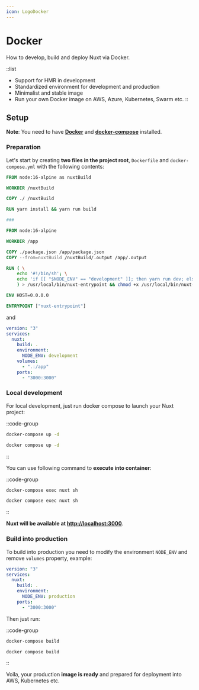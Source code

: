 ```yaml
---
icon: LogoDocker
---
```


# Docker

How to develop, build and deploy Nuxt via Docker.

::list

- Support for HMR in development
- Standardized environment for development and production
- Minimalist and stable image
- Run your own Docker image on AWS, Azure, Kubernetes, Swarm etc.
::

## Setup

**Note**: You need to have [**Docker**](https://www.docker.com/get-started) and [**docker-compose**](https://docs.docker.com/compose/install/) installed.

### Preparation

Let's start by creating **two files in the project root**, `Dockerfile` and `docker-compose.yml` with the following contents:

```dockerfile [Dockerfile]
FROM node:16-alpine as nuxtBuild

WORKDIR /nuxtBuild

COPY ./ /nuxtBuild

RUN yarn install && yarn run build

###

FROM node:16-alpine

WORKDIR /app

COPY ./package.json /app/package.json
COPY --from=nuxtBuild /nuxtBuild/.output /app/.output

RUN ( \
    echo '#!/bin/sh'; \
    echo 'if [[ "$NODE_ENV" == "development" ]]; then yarn run dev; else node /app/.output/server/index.mjs; fi' \
    ) > /usr/local/bin/nuxt-entrypoint && chmod +x /usr/local/bin/nuxt-entrypoint

ENV HOST=0.0.0.0

ENTRYPOINT ["nuxt-entrypoint"]
```

and

```yaml [docker-compose.yml]
version: "3"
services:
  nuxt:
    build: .
    environment:
      NODE_ENV: development
    volumes:
      - ".:/app"
    ports:
      - "3000:3000"
```

### Local development

For local development, just run docker compose to launch your Nuxt project:

::code-group

```bash [Docker compose]
docker-compose up -d
```

```bash [Docker compose v2]
docker compose up -d
```

::

You can use following command to **execute into container**:

::code-group

```bash [Docker compose]
docker-compose exec nuxt sh
```

```bash [Docker compose v2]
docker compose exec nuxt sh
```

::

**Nuxt will be available at [http://localhost:3000](http://localhost:3000)**.

### Build into production

To build into production you need to modify the environment `NODE_ENV` and remove `volumes` property, example:

```yaml [docker-compose.yml]
version: "3"
services:
  nuxt:
    build: .
    environment:
      NODE_ENV: production
    ports:
      - "3000:3000"
```

Then just run:

::code-group

```bash [Docker compose]
docker-compose build
```

```bash [Docker compose v2]
docker compose build
```

::

Voila, your production **image is ready** and prepared for deployment into AWS, Kubernetes etc.
